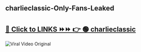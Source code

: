 
 ## charlieclassic-Only-Fans-Leaked

# <h2><a href="https://clipsfans.com/charlieclassic&ref=git">🔗 Click to LINKS ⏩⏩ 👉 🟢 charlieclassic </a></h2>

<a href="https://clipsfans.com/charlieclassic&ref=git" rel="nofollow" data-target="animated-image.originalLink"><img src="https://i.ibb.co.com/xMMVF88/686577567.gif" alt="Viral Video Original" style="max-width: 100%; display: inline-block;" data-target="animated-image.originalImage"></a>
